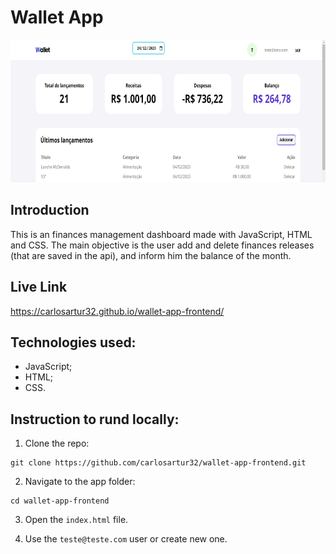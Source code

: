 # Wallet App

<img src="https://github.com/carlosartur32/wallet-app-frontend/blob/master/src/img/preview.png" alt="Wallet preview" height="228" width="678">

## Introduction

This is an finances management dashboard made with JavaScript, HTML and CSS. The main objective is the user add and delete finances releases (that are saved in the api), and inform him the balance of the month.

## Live Link

https://carlosartur32.github.io/wallet-app-frontend/

## Technologies used:

- JavaScript;
- HTML;
- CSS.

## Instruction to rund locally:

1. Clone the repo:

```
git clone https://github.com/carlosartur32/wallet-app-frontend.git
```

2. Navigate to the app folder:

```
cd wallet-app-frontend
```

3. Open the `index.html` file.

4. Use the `teste@teste.com` user or create new one.
